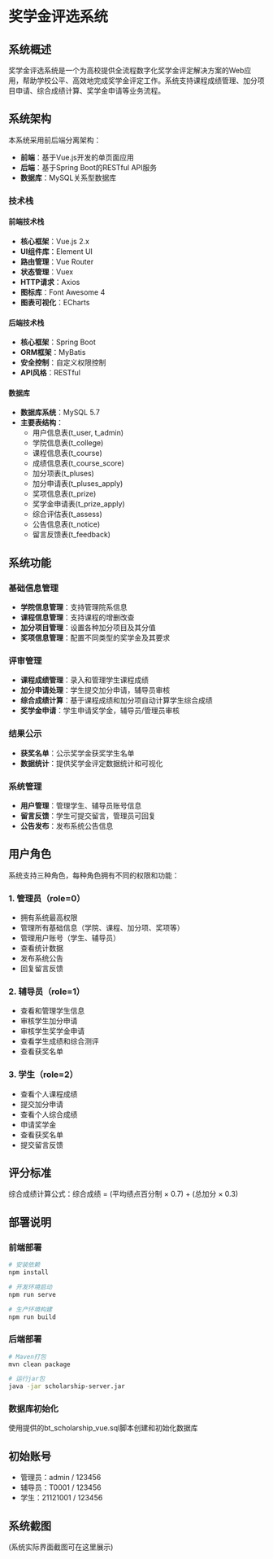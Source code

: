 # 奖学金评选系统

## 系统概述

奖学金评选系统是一个为高校提供全流程数字化奖学金评定解决方案的Web应用，帮助学校公平、高效地完成奖学金评定工作。系统支持课程成绩管理、加分项目申请、综合成绩计算、奖学金申请等业务流程。

## 系统架构

本系统采用前后端分离架构：

- **前端**：基于Vue.js开发的单页面应用
- **后端**：基于Spring Boot的RESTful API服务
- **数据库**：MySQL关系型数据库

### 技术栈

#### 前端技术栈
- **核心框架**：Vue.js 2.x
- **UI组件库**：Element UI
- **路由管理**：Vue Router
- **状态管理**：Vuex
- **HTTP请求**：Axios
- **图标库**：Font Awesome 4
- **图表可视化**：ECharts

#### 后端技术栈
- **核心框架**：Spring Boot
- **ORM框架**：MyBatis
- **安全控制**：自定义权限控制
- **API风格**：RESTful

#### 数据库
- **数据库系统**：MySQL 5.7
- **主要表结构**：
  - 用户信息表(t_user, t_admin)
  - 学院信息表(t_college)
  - 课程信息表(t_course)
  - 成绩信息表(t_course_score)
  - 加分项表(t_pluses)
  - 加分申请表(t_pluses_apply)
  - 奖项信息表(t_prize)
  - 奖学金申请表(t_prize_apply)
  - 综合评估表(t_assess)
  - 公告信息表(t_notice)
  - 留言反馈表(t_feedback)

## 系统功能

### 基础信息管理
- **学院信息管理**：支持管理院系信息
- **课程信息管理**：支持课程的增删改查
- **加分项目管理**：设置各种加分项目及其分值
- **奖项信息管理**：配置不同类型的奖学金及其要求

### 评审管理
- **课程成绩管理**：录入和管理学生课程成绩
- **加分申请处理**：学生提交加分申请，辅导员审核
- **综合成绩计算**：基于课程成绩和加分项自动计算学生综合成绩
- **奖学金申请**：学生申请奖学金，辅导员/管理员审核

### 结果公示
- **获奖名单**：公示奖学金获奖学生名单
- **数据统计**：提供奖学金评定数据统计和可视化

### 系统管理
- **用户管理**：管理学生、辅导员账号信息
- **留言反馈**：学生可提交留言，管理员可回复
- **公告发布**：发布系统公告信息

## 用户角色

系统支持三种角色，每种角色拥有不同的权限和功能：

### 1. 管理员（role=0）
- 拥有系统最高权限
- 管理所有基础信息（学院、课程、加分项、奖项等）
- 管理用户账号（学生、辅导员）
- 查看统计数据
- 发布系统公告
- 回复留言反馈

### 2. 辅导员（role=1）
- 查看和管理学生信息
- 审核学生加分申请
- 审核学生奖学金申请
- 查看学生成绩和综合测评
- 查看获奖名单

### 3. 学生（role=2）
- 查看个人课程成绩
- 提交加分申请
- 查看个人综合成绩
- 申请奖学金
- 查看获奖名单
- 提交留言反馈

## 评分标准

综合成绩计算公式：综合成绩 = (平均绩点百分制 × 0.7) + (总加分 × 0.3)

## 部署说明

### 前端部署
```bash
# 安装依赖
npm install

# 开发环境启动
npm run serve

# 生产环境构建
npm run build
```

### 后端部署
```bash
# Maven打包
mvn clean package

# 运行jar包
java -jar scholarship-server.jar
```

### 数据库初始化
使用提供的bt_scholarship_vue.sql脚本创建和初始化数据库

## 初始账号
- 管理员：admin / 123456
- 辅导员：T0001 / 123456
- 学生：21121001 / 123456

## 系统截图
(系统实际界面截图可在这里展示)
